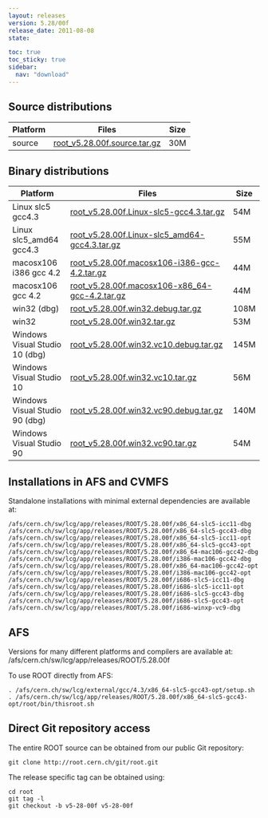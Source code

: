```yaml
---
layout: releases
version: 5.28/00f
release_date: 2011-08-08
state:

toc: true
toc_sticky: true
sidebar:
  nav: "download"
---
```




## Source distributions

| Platform       | Files | Size |
|-----------|-------|-----|
| source | [root_v5.28.00f.source.tar.gz](https://root.cern.ch/download/root_v5.28.00f.source.tar.gz) |  30M |


## Binary distributions

| Platform       | Files | Size |
|-----------|-------|-----|
| Linux slc5 gcc4.3 | [root_v5.28.00f.Linux-slc5-gcc4.3.tar.gz](https://root.cern.ch/download/root_v5.28.00f.Linux-slc5-gcc4.3.tar.gz) |  54M |
| Linux slc5_amd64 gcc4.3 | [root_v5.28.00f.Linux-slc5_amd64-gcc4.3.tar.gz](https://root.cern.ch/download/root_v5.28.00f.Linux-slc5_amd64-gcc4.3.tar.gz) |  55M |
| macosx106 i386 gcc 4.2 | [root_v5.28.00f.macosx106-i386-gcc-4.2.tar.gz](https://root.cern.ch/download/root_v5.28.00f.macosx106-i386-gcc-4.2.tar.gz) |  44M |
| macosx106 gcc 4.2 | [root_v5.28.00f.macosx106-x86_64-gcc-4.2.tar.gz](https://root.cern.ch/download/root_v5.28.00f.macosx106-x86_64-gcc-4.2.tar.gz) |  44M |
| win32 (dbg) | [root_v5.28.00f.win32.debug.tar.gz](https://root.cern.ch/download/root_v5.28.00f.win32.debug.tar.gz) | 108M |
| win32 | [root_v5.28.00f.win32.tar.gz](https://root.cern.ch/download/root_v5.28.00f.win32.tar.gz) |  53M |
| Windows Visual Studio 10 (dbg) | [root_v5.28.00f.win32.vc10.debug.tar.gz](https://root.cern.ch/download/root_v5.28.00f.win32.vc10.debug.tar.gz) | 145M |
| Windows Visual Studio 10 | [root_v5.28.00f.win32.vc10.tar.gz](https://root.cern.ch/download/root_v5.28.00f.win32.vc10.tar.gz) |  56M |
| Windows Visual Studio 90 (dbg) | [root_v5.28.00f.win32.vc90.debug.tar.gz](https://root.cern.ch/download/root_v5.28.00f.win32.vc90.debug.tar.gz) | 140M |
| Windows Visual Studio 90 | [root_v5.28.00f.win32.vc90.tar.gz](https://root.cern.ch/download/root_v5.28.00f.win32.vc90.tar.gz) |  54M |



## Installations in AFS and CVMFS
Standalone installations with minimal external dependencies are available at:
~~~
/afs/cern.ch/sw/lcg/app/releases/ROOT/5.28.00f/x86_64-slc5-icc11-dbg
/afs/cern.ch/sw/lcg/app/releases/ROOT/5.28.00f/x86_64-slc5-gcc43-dbg
/afs/cern.ch/sw/lcg/app/releases/ROOT/5.28.00f/x86_64-slc5-icc11-opt
/afs/cern.ch/sw/lcg/app/releases/ROOT/5.28.00f/x86_64-slc5-gcc43-opt
/afs/cern.ch/sw/lcg/app/releases/ROOT/5.28.00f/x86_64-mac106-gcc42-dbg
/afs/cern.ch/sw/lcg/app/releases/ROOT/5.28.00f/i386-mac106-gcc42-dbg
/afs/cern.ch/sw/lcg/app/releases/ROOT/5.28.00f/x86_64-mac106-gcc42-opt
/afs/cern.ch/sw/lcg/app/releases/ROOT/5.28.00f/i386-mac106-gcc42-opt
/afs/cern.ch/sw/lcg/app/releases/ROOT/5.28.00f/i686-slc5-icc11-dbg
/afs/cern.ch/sw/lcg/app/releases/ROOT/5.28.00f/i686-slc5-icc11-opt
/afs/cern.ch/sw/lcg/app/releases/ROOT/5.28.00f/i686-slc5-gcc43-dbg
/afs/cern.ch/sw/lcg/app/releases/ROOT/5.28.00f/i686-slc5-gcc43-opt
/afs/cern.ch/sw/lcg/app/releases/ROOT/5.28.00f/i686-winxp-vc9-dbg
~~~

## AFS
Versions for many different platforms and compilers are available at:
/afs/cern.ch/sw/lcg/app/releases/ROOT/5.28.00f

To use ROOT directly from AFS:
~~~
. /afs/cern.ch/sw/lcg/external/gcc/4.3/x86_64-slc5-gcc43-opt/setup.sh
. /afs/cern.ch/sw/lcg/app/releases/ROOT/5.28.00f/x86_64-slc5-gcc43-opt/root/bin/thisroot.sh
~~~

## Direct Git repository access
The entire ROOT source can be obtained from our public Git repository:

~~~
git clone http://root.cern.ch/git/root.git
~~~
The release specific tag can be obtained using:
~~~
cd root
git tag -l
git checkout -b v5-28-00f v5-28-00f
~~~
